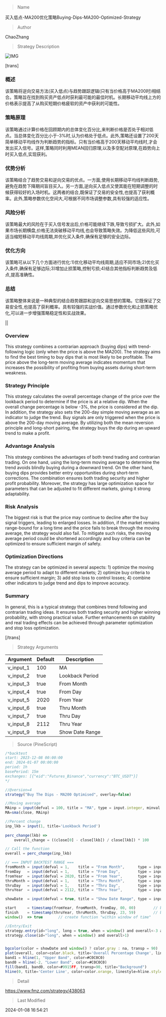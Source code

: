 
> Name

买入低点-MA200优化策略Buying-Dips-MA200-Optimized-Strategy

> Author

ChaoZhang

> Strategy Description

![IMG](https://www.fmz.com/upload/asset/e3a972c0e317a95312.png)

[trans]

### 概述

该策略将逆向交易方法(买入低点)与趋势跟踪逻辑(只有当价格高于MA200时)相结合。策略旨在找到购买资产低点时获利最可能的最佳时机。长期移动平均线上方的价格表示提高了从购买短期价格疲软的资产中获利的可能性。

### 策略原理  

该策略通过计算价格在回顾期内的总体变化百分比,来判断价格是否处于相对低点。当总体变化百分比小于-3%时,认为价格处于低点。此外,策略还设置了200天简单移动平均线作为判断趋势的指标。只有当价格高于200天移动平均线时,才会发出买入信号。这样,策略同时利用MEAN回归原理,以及多空配对原理,在趋势向上时买入低点,实现获利。


### 优势分析

该策略结合了趋势交易和逆向交易的优点。一方面,使用长期移动平均线判断趋势,避免在趋势下降期间盲目买入。另一方面,逆向买入低点又使其能在短期调整的时候获得较好的入场时机。这两者的结合,既保证了交易的安全性,也提高了获利概率。此外,策略参数优化空间大,可根据不同市场调整参数,具有较强的适应性。


### 风险分析  

该策略最大的风险在于买入信号发出后,价格可能继续下跌,导致亏损扩大。此外,如果市场长期横盘,价格无法突破移动平均线,也会导致策略失效。为降低这些风险,可适当缩短移动平均线周期,并优化买入条件,确保有足够的安全边际。


### 优化方向  

该策略可从以下几个方面进行优化:1)优化移动平均线周期,适应不同市场;2)优化买入条件,确保有足够边际;3)增加止损策略,控制亏损;4)结合其他指标判断趋势及低点,提高准确性。


### 总结  

该策略整体来说是一种典型的结合趋势跟踪和逆向交易思想的策略。它既保证了交易安全性,也提高了获利概率。具有较强的实战价值。通过参数优化和止损策略优化,可以进一步增强策略稳定性和实战效果。

||

### Overview  

This strategy combines a contrarian approach (buying dips) with trend-following logic (only when the price is above the MA200). The strategy aims to find the best timing to buy dips that is most likely to be profitable. The price above the long-term moving average indicates momentum that increases the possibility of profiting from buying assets during short-term weakness.

### Strategy Principle   

This strategy calculates the overall percentage change of the price over the lookback period to determine if the price is at a relative dip. When the overall change percentage is below -3%, the price is considered at the dip. In addition, the strategy also sets the 200-day simple moving average as an indicator to judge the trend. Buy signals are only triggered when the price is above the 200-day moving average. By utilizing both the mean reversion principle and long-short pairing, the strategy buys the dip during an upward trend to make a profit.


### Advantage Analysis   

This strategy combines the advantages of both trend trading and contrarian trading. On one hand, using the long-term moving average to determine the trend avoids blindly buying during a downward trend. On the other hand, buying dips provides better entry opportunities during short-term corrections. The combination ensures both trading security and higher profit probability. Moreover, the strategy has large optimization space for parameters that can be adjusted to fit different markets, giving it strong adaptability.


### Risk Analysis   

The biggest risk is that the price may continue to decline after the buy signal triggers, leading to enlarged losses. In addition, if the market remains range-bound for a long time and the price fails to break through the moving average, the strategy would also fail. To mitigate such risks, the moving average period could be shortened accordingly and buy criteria can be optimized to ensure sufficient margin of safety.


### Optimization Directions   

The strategy can be optimized in several aspects: 1) optimize the moving average period to adapt to different markets; 2) optimize buy criteria to ensure sufficient margin; 3) add stop loss to control losses; 4) combine other indicators to judge trend and dips to improve accuracy.


### Summary  

In general, this is a typical strategy that combines trend following and contrarian trading ideas. It ensures both trading security and higher winning probability, with strong practical value. Further enhancements on stability and real trading effects can be achieved through parameter optimization and stop loss optimization.

[/trans]

> Strategy Arguments



|Argument|Default|Description|
|----|----|----|
|v_input_1|100|MA|
|v_input_2|true|Lookback Period|
|v_input_3|true|From Month|
|v_input_4|true|From Day|
|v_input_5|2020|From Year|
|v_input_6|true|Thru Month|
|v_input_7|true|Thru Day|
|v_input_8|2112|Thru Year|
|v_input_9|true|Show Date Range|


> Source (PineScript)

``` javascript
/*backtest
start: 2023-12-08 00:00:00
end: 2024-01-07 00:00:00
period: 1h
basePeriod: 15m
exchanges: [{"eid":"Futures_Binance","currency":"BTC_USDT"}]
*/

//@version=4
strategy("Buy The Dips - MA200 Optimised", overlay=false)

//Moving average
MAinp = input(defval = 100, title = "MA", type = input.integer, minval = 1, step = 1)
MA=sma(close, MAinp)

//Percent change
inp_lkb = input(1, title='Lookback Period')
 
perc_change(lkb) =>
    overall_change = ((close[0] - close[lkb]) / close[lkb]) * 100

// Call the function    
overall = perc_change(inp_lkb)

// === INPUT BACKTEST RANGE ===
fromMonth = input(defval = 1,    title = "From Month",      type = input.integer, minval = 1, maxval = 12)
fromDay   = input(defval = 1,    title = "From Day",        type = input.integer, minval = 1, maxval = 31)
fromYear  = input(defval = 2020, title = "From Year",       type = input.integer, minval = 1970)
thruMonth = input(defval = 1,    title = "Thru Month",      type = input.integer, minval = 1, maxval = 12)
thruDay   = input(defval = 1,    title = "Thru Day",        type = input.integer, minval = 1, maxval = 31)
thruYear  = input(defval = 2112, title = "Thru Year",       type = input.integer, minval = 1970)

showDate  = input(defval = true, title = "Show Date Range", type = input.bool)

start     = timestamp(fromYear, fromMonth, fromDay, 00, 00)        // backtest start window
finish    = timestamp(thruYear, thruMonth, thruDay, 23, 59)        // backtest finish window
window()  => true       // create function "within window of time"

//Entry/Exit
strategy.entry(id="long", long = true, when = window() and overall<-3 and close > MA) 
strategy.close(id="long", when = window() and overall>1)


bgcolor(color = showDate and window() ? color.gray : na, transp = 90) 
plot(overall, color=color.black, title='Overall Percentage Change', linewidth=3)
band1 = hline(1, "Upper Band", color=#C0C0C0)
band0 = hline(-2, "Lower Band", color=#C0C0C0)
fill(band1, band0, color=#9915FF, transp=90, title="Background")
hline(0, title='Center Line', color=color.orange, linestyle=hline.style_solid, linewidth=2)
```

> Detail

https://www.fmz.com/strategy/438063

> Last Modified

2024-01-08 16:54:21
